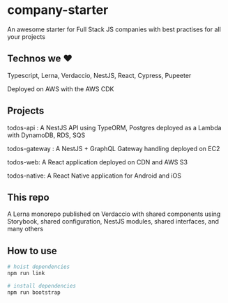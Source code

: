 # company-starter
An awesome starter for Full Stack JS companies with best practises for all your projects

## Technos we ❤️

Typescript, Lerna, Verdaccio, NestJS, React, Cypress, Pupeeter

Deployed on AWS with the AWS CDK

## Projects 

todos-api : A NestJS API using TypeORM, Postgres deployed as a Lambda with DynamoDB, RDS, SQS

todos-gateway : A NestJS + GraphQL Gateway handling deployed on EC2

todos-web: A React application deployed on CDN and AWS S3

todos-native: A React Native application for Android and iOS

## This repo

A Lerna monorepo published on Verdaccio with shared components using Storybook, shared configuration, NestJS modules, shared interfaces, and many others

## How to use

```bash
# hoist dependencies
npm run link

# install dependencies
npm run bootstrap
```
